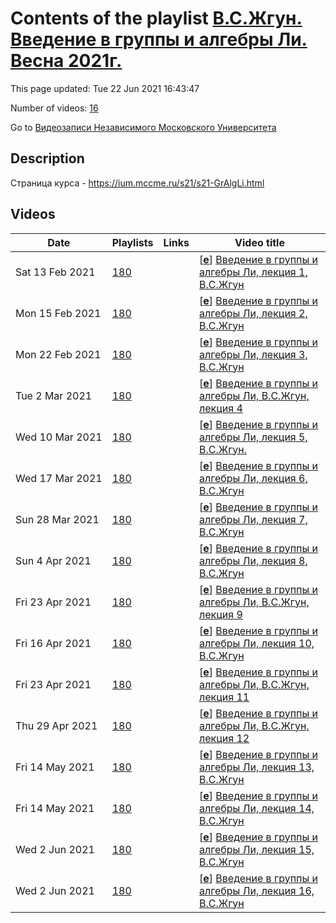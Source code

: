 # Contents of the playlist [В.С.Жгун. Введение в группы и алгебры Ли. Весна 2021г.](https://www.youtube.com/playlist?list=PLp9ABVh6_x4FfHvG5m9GUXomUu2O-qBJR)

This page updated: Tue 22 Jun 2021 16:43:47

Number of videos: [16](#videos)

Go to [Видеозаписи Независимого Московского Университета](../README.md)

## Description

Страница курса - <https://ium.mccme.ru/s21/s21-GrAlgLi.html>

## Videos

|Date|Playlists|Links|Video title|
|---|---|---|---|
| Sat&nbsp;13&nbsp;Feb&nbsp;2021 | [180](../playlists/180 "В.С.Жгун. Введение в группы и алгебры Ли. Весна 2021г.") |  | [[**e**](https://studio.youtube.com/video/fDo9-pym4_Y/edit "Edit")] [Введение в группы и алгебры Ли, лекция 1, В.С.Жгун](https://www.youtube.com/watch?v=fDo9-pym4_Y&list=PLp9ABVh6_x4FfHvG5m9GUXomUu2O-qBJR) |
| Mon&nbsp;15&nbsp;Feb&nbsp;2021 | [180](../playlists/180 "В.С.Жгун. Введение в группы и алгебры Ли. Весна 2021г.") |  | [[**e**](https://studio.youtube.com/video/2jW5HcIvg7k/edit "Edit")] [Введение в группы и алгебры Ли, лекция 2, В.С.Жгун](https://www.youtube.com/watch?v=2jW5HcIvg7k&list=PLp9ABVh6_x4FfHvG5m9GUXomUu2O-qBJR) |
| Mon&nbsp;22&nbsp;Feb&nbsp;2021 | [180](../playlists/180 "В.С.Жгун. Введение в группы и алгебры Ли. Весна 2021г.") |  | [[**e**](https://studio.youtube.com/video/A-mqWxXt2EM/edit "Edit")] [Введение в группы и алгебры Ли, лекция 3, В.С.Жгун](https://www.youtube.com/watch?v=A-mqWxXt2EM&list=PLp9ABVh6_x4FfHvG5m9GUXomUu2O-qBJR) |
| Tue&nbsp;2&nbsp;Mar&nbsp;2021 | [180](../playlists/180 "В.С.Жгун. Введение в группы и алгебры Ли. Весна 2021г.") |  | [[**e**](https://studio.youtube.com/video/ziGAg81uBpQ/edit "Edit")] [Введение в группы и алгебры Ли, В.С.Жгун, лекция 4](https://www.youtube.com/watch?v=ziGAg81uBpQ&list=PLp9ABVh6_x4FfHvG5m9GUXomUu2O-qBJR) |
| Wed&nbsp;10&nbsp;Mar&nbsp;2021 | [180](../playlists/180 "В.С.Жгун. Введение в группы и алгебры Ли. Весна 2021г.") |  | [[**e**](https://studio.youtube.com/video/nO8L8SHmFyI/edit "Edit")] [Введение в группы и алгебры Ли, лекция 5, В.С.Жгун.](https://www.youtube.com/watch?v=nO8L8SHmFyI&list=PLp9ABVh6_x4FfHvG5m9GUXomUu2O-qBJR) |
| Wed&nbsp;17&nbsp;Mar&nbsp;2021 | [180](../playlists/180 "В.С.Жгун. Введение в группы и алгебры Ли. Весна 2021г.") |  | [[**e**](https://studio.youtube.com/video/Aa2pRhGW5Iw/edit "Edit")] [Введение в группы и алгебры Ли, лекция 6, В.С.Жгун](https://www.youtube.com/watch?v=Aa2pRhGW5Iw&list=PLp9ABVh6_x4FfHvG5m9GUXomUu2O-qBJR) |
| Sun&nbsp;28&nbsp;Mar&nbsp;2021 | [180](../playlists/180 "В.С.Жгун. Введение в группы и алгебры Ли. Весна 2021г.") |  | [[**e**](https://studio.youtube.com/video/wLsT8KSondg/edit "Edit")] [Введение в группы и алгебры Ли, лекция 7,  В.С.Жгун](https://www.youtube.com/watch?v=wLsT8KSondg&list=PLp9ABVh6_x4FfHvG5m9GUXomUu2O-qBJR) |
| Sun&nbsp;4&nbsp;Apr&nbsp;2021 | [180](../playlists/180 "В.С.Жгун. Введение в группы и алгебры Ли. Весна 2021г.") |  | [[**e**](https://studio.youtube.com/video/WHN1ieT0YHE/edit "Edit")] [Введение в группы и алгебры Ли, лекция 8, В.С.Жгун](https://www.youtube.com/watch?v=WHN1ieT0YHE&list=PLp9ABVh6_x4FfHvG5m9GUXomUu2O-qBJR) |
| Fri&nbsp;23&nbsp;Apr&nbsp;2021 | [180](../playlists/180 "В.С.Жгун. Введение в группы и алгебры Ли. Весна 2021г.") |  | [[**e**](https://studio.youtube.com/video/hDFkTayIIyA/edit "Edit")] [Введение в группы и алгебры Ли, В.С.Жгун, лекция 9](https://www.youtube.com/watch?v=hDFkTayIIyA&list=PLp9ABVh6_x4FfHvG5m9GUXomUu2O-qBJR) |
| Fri&nbsp;16&nbsp;Apr&nbsp;2021 | [180](../playlists/180 "В.С.Жгун. Введение в группы и алгебры Ли. Весна 2021г.") |  | [[**e**](https://studio.youtube.com/video/F3DqsQUCdgQ/edit "Edit")] [Введение в группы и алгебры Ли, лекция 10, В.С.Жгун](https://www.youtube.com/watch?v=F3DqsQUCdgQ&list=PLp9ABVh6_x4FfHvG5m9GUXomUu2O-qBJR) |
| Fri&nbsp;23&nbsp;Apr&nbsp;2021 | [180](../playlists/180 "В.С.Жгун. Введение в группы и алгебры Ли. Весна 2021г.") |  | [[**e**](https://studio.youtube.com/video/p550xn9j_to/edit "Edit")] [Введение в группы и алгебры Ли, В.С.Жгун, лекция 11](https://www.youtube.com/watch?v=p550xn9j_to&list=PLp9ABVh6_x4FfHvG5m9GUXomUu2O-qBJR) |
| Thu&nbsp;29&nbsp;Apr&nbsp;2021 | [180](../playlists/180 "В.С.Жгун. Введение в группы и алгебры Ли. Весна 2021г.") |  | [[**e**](https://studio.youtube.com/video/zcL2BQD2CPs/edit "Edit")] [Введение в группы и алгебры Ли, В.С.Жгун, лекция 12](https://www.youtube.com/watch?v=zcL2BQD2CPs&list=PLp9ABVh6_x4FfHvG5m9GUXomUu2O-qBJR) |
| Fri&nbsp;14&nbsp;May&nbsp;2021 | [180](../playlists/180 "В.С.Жгун. Введение в группы и алгебры Ли. Весна 2021г.") |  | [[**e**](https://studio.youtube.com/video/6XolnUSPB8o/edit "Edit")] [Введение в группы и алгебры Ли, лекция 13, В.С.Жгун](https://www.youtube.com/watch?v=6XolnUSPB8o&list=PLp9ABVh6_x4FfHvG5m9GUXomUu2O-qBJR) |
| Fri&nbsp;14&nbsp;May&nbsp;2021 | [180](../playlists/180 "В.С.Жгун. Введение в группы и алгебры Ли. Весна 2021г.") |  | [[**e**](https://studio.youtube.com/video/fKNs9YRsSYY/edit "Edit")] [Введение в группы и алгебры Ли, лекция 14, В.С.Жгун](https://www.youtube.com/watch?v=fKNs9YRsSYY&list=PLp9ABVh6_x4FfHvG5m9GUXomUu2O-qBJR) |
| Wed&nbsp;2&nbsp;Jun&nbsp;2021 | [180](../playlists/180 "В.С.Жгун. Введение в группы и алгебры Ли. Весна 2021г.") |  | [[**e**](https://studio.youtube.com/video/Enj7QVKdamk/edit "Edit")] [Введение в группы и алгебры Ли, лекция 15, В.С.Жгун](https://www.youtube.com/watch?v=Enj7QVKdamk&list=PLp9ABVh6_x4FfHvG5m9GUXomUu2O-qBJR) |
| Wed&nbsp;2&nbsp;Jun&nbsp;2021 | [180](../playlists/180 "В.С.Жгун. Введение в группы и алгебры Ли. Весна 2021г.") |  | [[**e**](https://studio.youtube.com/video/QaFedYAa6sA/edit "Edit")] [Введение в группы и алгебры Ли, лекция 16, В.С.Жгун](https://www.youtube.com/watch?v=QaFedYAa6sA&list=PLp9ABVh6_x4FfHvG5m9GUXomUu2O-qBJR) |
